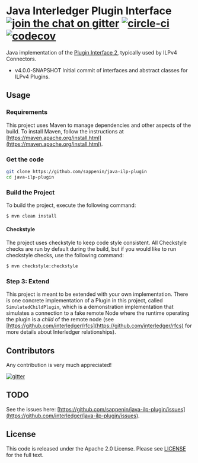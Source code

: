 # Java Interledger Plugin Interface [![join the chat on gitter][gitter-image]][gitter-url] [![circle-ci][circle-image]][circle-url] [![codecov][codecov-image]][codecov-url]

[gitter-image]: https://badges.gitter.im/sappenin/java.svg
[gitter-url]: https://gitter.im/interledger/java
[circle-image]: https://circleci.com/gh/sappenin/java-ilp-plugin.svg?style=shield
[circle-url]: https://circleci.com/gh/sappenin/java-ilp-plugin
[codecov-image]: https://codecov.io/gh/sappenin/java-ilp-plugin/branch/master/graph/badge.svg
[codecov-url]: https://codecov.io/gh/sappenin/java-ilp-plugin

Java implementation of the [Plugin Interface 2](https://github.com/interledger/rfcs/blob/master/0024-ledger-plugin-interface-2/0024-ledger-plugin-interface-2.md), typically used by ILPv4 Connectors.

* v4.0.0-SNAPSHOT Initial commit of interfaces and abstract classes for ILPv4 Plugins.
 
## Usage

### Requirements
This project uses Maven to manage dependencies and other aspects of the build. 
To install Maven, follow the instructions at [https://maven.apache.org/install.html](https://maven.apache.org/install.html).

### Get the code

``` sh
git clone https://github.com/sappenin/java-ilp-plugin
cd java-ilp-plugin
```

### Build the Project
To build the project, execute the following command:

```bash
$ mvn clean install
```

#### Checkstyle
The project uses checkstyle to keep code style consistent. All Checkstyle
checks are run by default during the build, but if you would like to run
checkstyle checks, use the following command:


```bash
$ mvn checkstyle:checkstyle
```

### Step 3: Extend
This project is meant to be extended with your own implementation. There is one concrete
implementation of a Plugin in this project, called `SimulatedChildPlugin`, which is a demonstration
implementation that simulates a connection to a fake remote Node where the runtime operating the
plugin is a _child_ of the remote node (see [https://github.com/interledger/rfcs](https://github.com/interledger/rfcs)
for more details about Interledger relationships).

## Contributors
Any contribution is very much appreciated! 

[![gitter][gitter-image]][gitter-url]

## TODO
See the issues here: [https://github.com/sappenin/java-ilp-plugin/issues](https://github.com/interledger/java-ilp-plugin/issues).

## License
This code is released under the Apache 2.0 License. Please see [LICENSE](LICENSE) for the full text.

